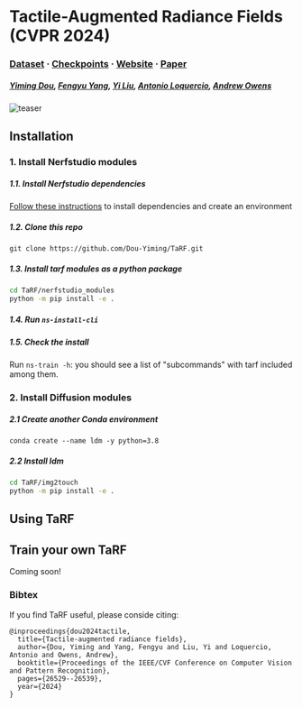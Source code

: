 # Tactile-Augmented Radiance Fields (CVPR 2024)

### [Dataset](https://www.dropbox.com/scl/fo/xusq5gvwauwakred27q9o/AHfcGs56Dv1ZCeitEM3-8_A?rlkey=07efzqehs918no80yi4jrokvh&st=0g4s2ioy&dl=0) · [Checkpoints](https://www.dropbox.com/scl/fo/h3jn0io2cnjz9m7n4i7l1/AIe4VzbKOusFFe7-ic_zHX0?rlkey=1q6337nku09i0mw1q2sjjk5os&st=vsab9jal&dl=0) · [Website](https://dou-yiming.github.io/TaRF/) · [Paper](https://arxiv.org/abs/2405.04534)

##### [Yiming Dou](https://dou-yiming.github.io/), [Fengyu Yang](https://fredfyyang.github.io/), [Yi Liu](), [Antonio Loquercio](https://antonilo.github.io/), [Andrew Owens](https://andrewowens.com/)

![teaser](./assets/figs/tarf.gif)

## Installation
### 1. Install Nerfstudio modules
##### 1.1. Install Nerfstudio dependencies
[Follow these instructions](https://docs.nerf.studio/quickstart/installation.html) to install dependencies and create an environment
##### 1.2. Clone this repo
`git clone https://github.com/Dou-Yiming/TaRF.git`

##### 1.3. Install tarf modules as a python package

```sh
cd TaRF/nerfstudio_modules
python -m pip install -e .
```
##### 1.4. Run `ns-install-cli`

##### 1.5. Check the install
Run `ns-train -h`: you should see a list of "subcommands" with tarf included among them.

### 2. Install Diffusion modules
##### 2.1 Create another Conda environment
`conda create --name ldm -y python=3.8`

##### 2.2 Install ldm
```sh
cd TaRF/img2touch
python -m pip install -e .
```

## Using TaRF

## Train your own TaRF

Coming soon!

### Bibtex

If you find TaRF useful, please conside citing:

```
@inproceedings{dou2024tactile,
  title={Tactile-augmented radiance fields},
  author={Dou, Yiming and Yang, Fengyu and Liu, Yi and Loquercio, Antonio and Owens, Andrew},
  booktitle={Proceedings of the IEEE/CVF Conference on Computer Vision and Pattern Recognition},
  pages={26529--26539},
  year={2024}
}
```
